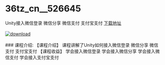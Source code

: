 # 36tz_cn__526645
Unity接入微信登录 微信分享 微信支付 支付宝支付
[下载地址](http://www.36tz.cn/article/526645 "下载地址")
<br/></br>[![download](http://36tz.cn/muke_img/2019_08_356-25-300x202.jpg "下载地址")](http://www.36tz.cn/article/526645 "下载地址")
<br/></br>### 课程介绍:
【课程介绍】
课程讲解了Unity如何接入微信登录 微信分享 微信支付 支付宝支付
【课程收益】
学会接入微信登录
学会接入微信分享
学会接入微信支付
学会接入支付宝支付


